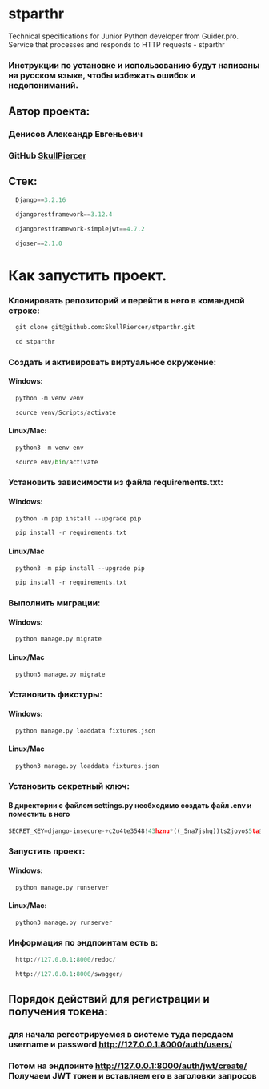 # stparthr
Technical specifications for Junior Python developer from Guider.pro. Service that processes and responds to HTTP requests - stparthr

### Инструкции по установке и использованию будут написаны на русском языке, чтобы избежать ошибок и недопониманий.

## Автор проекта:
### Денисов Александр Евгеньевич
### GitHub [SkullPiercer](https://github.com/)

## Стек:
```python
  Django==3.2.16
```
```python
  djangorestframework==3.12.4
```
```python
  djangorestframework-simplejwt==4.7.2
```
```python
  djoser==2.1.0
```
# Как запустить проект.
### **Клонировать репозиторий и перейти в него в командной строке:**
```python 
  git clone git@github.com:SkullPiercer/stparthr.git
```
```python
  cd stparthr
```
### **Cоздать и активировать виртуальное окружение:**
#### Windows:
```python
  python -m venv venv
```
```python
  source venv/Scripts/activate
```
#### Linux/Mac:
```python
  python3 -m venv env
```
```python
  source env/bin/activate
```
### **Установить зависимости из файла requirements.txt:**
#### Windows:
```python
  python -m pip install --upgrade pip
```
```python
  pip install -r requirements.txt
```
#### Linux/Mac
```python
  python3 -m pip install --upgrade pip
```
```python
  pip install -r requirements.txt
```
### **Выполнить миграции:**
#### Windows:
```python
  python manage.py migrate
```
#### Linux/Mac
```python
  python3 manage.py migrate
```
### **Установить фикстуры:**
#### Windows:
```python
  python manage.py loaddata fixtures.json

```
#### Linux/Mac
```python
  python3 manage.py loaddata fixtures.json
```
### **Установить секретный ключ:**
#### В директории с файлом settings.py необходимо создать файл .env и поместить в него 
```python
SECRET_KEY=django-insecure-+c2u4te3548!43hznu*((_5na7jshq))ts2joyo$5ta@4f3(tn
```
### **Запустить проект:**
#### Windows:
```python
  python manage.py runserver
```
#### Linux/Mac:
```python
  python3 manage.py runserver
```
### **Информация по эндпоинтам есть в:**
```python
  http://127.0.0.1:8000/redoc/
```
```python
  http://127.0.0.1:8000/swagger/
```
## Порядок действий для регистрации и получения токена:
### для начала регестрируемся в системе туда передаем username и password http://127.0.0.1:8000/auth/users/

### Потом на эндпоинте http://127.0.0.1:8000/auth/jwt/create/ Получаем JWT токен и вставляем его в заголовки запросов

